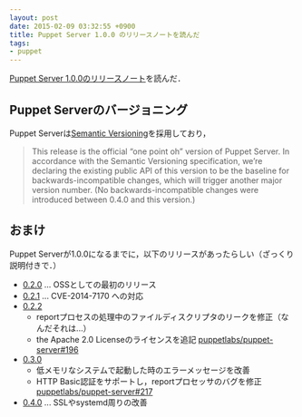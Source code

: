 ```yaml
---
layout: post
date: 2015-02-09 03:32:55 +0900
title: Puppet Server 1.0.0 のリリースノートを読んだ
tags:
- puppet
---
```

[Puppet Server 1.0.0のリリースノート](https://docs.puppetlabs.com/puppetserver/1.0/release_notes.html#puppet-server-100)を読んだ．

## Puppet Serverのバージョニング

Puppet Serverは[Semantic Versioning](http://semver.org)を採用しており，
> This release is the official “one point oh” version of Puppet Server. In accordance with the Semantic Versioning specification, we’re declaring the existing public API of this version to be the baseline for backwards-incompatible changes, which will trigger another major version number. (No backwards-incompatible changes were introduced between 0.4.0 and this version.)


## おまけ

Puppet Serverが1.0.0になるまでに，以下のリリースがあったらしい（ざっくり説明付きで．）

- [0.2.0](https://docs.puppetlabs.com/puppetserver/1.0/release_notes.html#puppet-server-020) ... OSSとしての最初のリリース
- [0.2.1](https://docs.puppetlabs.com/puppetserver/1.0/release_notes.html#puppet-server-021) ... CVE-2014-7170 への対応
- [0.2.2](https://docs.puppetlabs.com/puppetserver/1.0/release_notes.html#puppet-server-022)
  - reportプロセスの処理中のファイルディスクリプタのリークを修正（なんだそれは...）
  - the Apache 2.0 Licenseのライセンスを追記 [puppetlabs/puppet-server#196](https://github.com/puppetlabs/puppet-server/pull/196)
- [0.3.0](https://docs.puppetlabs.com/puppetserver/1.0/release_notes.html#puppet-server-030)
  - 低メモリなシステムで起動した時のエラーメッセージを改善
  - HTTP Basic認証をサポートし，reportプロセッサのバグを修正 [puppetlabs/puppet-server#217](https://github.com/puppetlabs/puppet-server/pull/217)
- [0.4.0](https://docs.puppetlabs.com/puppetserver/1.0/release_notes.html#puppet-server-040) ... SSLやsystemd周りの改善
